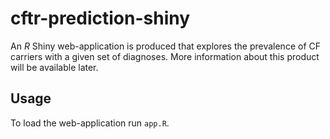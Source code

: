 # cftr-prediction-shiny

An *R* Shiny web-application is produced that explores the prevalence of CF carriers with a given set of diagnoses. More information about this product will be available later.

## Usage

To load the web-application run `app.R`.